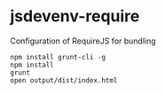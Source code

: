 jsdevenv-require
================

Configuration of RequireJS for bundling

    npm install grunt-cli -g
    npm install
    grunt
    open output/dist/index.html